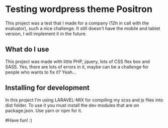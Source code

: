 # Testing wordpress theme Positron
This project was a test that I made for a company (12h in call with the evaluator), such a nice challenge. It still doesn't have the mobile and tablet version, I will implement it in the future.  

## What do I use

This project was made with little PHP, jquery, lots of CSS flex box and SASS. Yes, there are lots of errors in it, maybe can be a challenge for people who wants to fix it? Yeah...

## Installing for development

In this project I'm using LARAVEL-MIX for compiling my scss and js files into dist folder. To use it you must install the dev modules that are on package.json. Use yarn or npm for it.

#Have fun! :)

